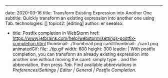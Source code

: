 ---
date: 2020-03-16
title: Transform Existing Expression into Another One
subtitle: Quickly transform an existing expression into another one using Tab.
technologies: []
topics2: [editing]
author: er
seealso:
- title: Postfix completion in WebStorm
  href: https://www.jetbrains.com/help/webstorm/settings-postfix-completion.html
thumbnail: ./thumbnail.png
cardThumbnail: ./card.png
animatedGif:
  file: ./tip.gif
  width: 600
  height: 300
leadin: |
  With postfix completion, you can transform an already existing expression into another one 
  without moving the caret: simply type `.` and the abbreviation, then press *Tab*. Find 
  available abbreviations in *Preferences/Settings | Editor | General | Postfix Completion*.
